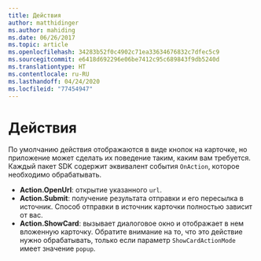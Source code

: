 ```yaml
---
title: Действия
author: matthidinger
ms.author: mahiding
ms.date: 06/26/2017
ms.topic: article
ms.openlocfilehash: 34283b52f0c4902c71ea33634676832c7dfec5c9
ms.sourcegitcommit: e6418d692296e06be7412c95c689843f9db5240d
ms.translationtype: HT
ms.contentlocale: ru-RU
ms.lasthandoff: 04/24/2020
ms.locfileid: "77454947"
---
```

# <a name="actions"></a>Действия

По умолчанию действия отображаются в виде кнопок на карточке, но приложение может сделать их поведение таким, каким вам требуется. Каждый пакет SDK содержит эквивалент события `OnAction`, которое необходимо обрабатывать.

* **Action.OpenUrl**: открытие указанного `url`.  
* **Action.Submit**: получение результата отправки и его пересылка в источник. Способ отправки в источник карточки полностью зависит от вас.
* **Action.ShowCard**: вызывает диалоговое окно и отображает в нем вложенную карточку. Обратите внимание на то, что это действие нужно обрабатывать, только если параметр `ShowCardActionMode` имеет значение `popup`.